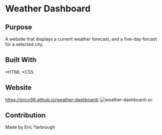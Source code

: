 # Weather Dashboard

## Purpose
A website that displays a current weather forecast, and a five-day forcast for a selected city.

## Built With
*HTML
*CSS

## Website 
https://ericy98.github.io/weather-dashboard/
![weather-dashboard-sc](https://user-images.githubusercontent.com/65314282/86206759-bc4ad080-bb32-11ea-904d-51d6fb51993b.png)

## Contribution
Made by Eric Yarbrough
